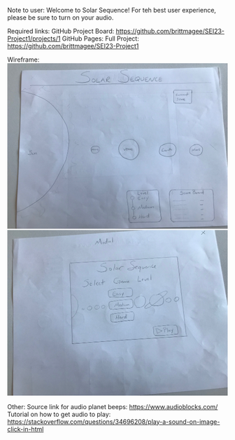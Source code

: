 Note to user: 
Welcome to Solar Sequence! For teh best user experience, please be sure to turn on your audio. 


Required links: 
GitHub Project Board: https://github.com/brittmagee/SEI23-Project1/projects/1
GitHub Pages: 
Full Project: https://github.com/brittmagee/SEI23-Project1


Wireframe: 
![Wireframe](https://github.com/brittmagee/SEI23-Project1/blob/master/Wireframe/wireframe.jpeg)
![Modal](https://github.com/brittmagee/SEI23-Project1/blob/master/Wireframe/modal.jpeg)

Other: 
Source link for audio planet beeps: https://www.audioblocks.com/ 
Tutorial on how to get audio to play: https://stackoverflow.com/questions/34696208/play-a-sound-on-image-click-in-html